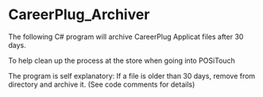 # CareerPlug_Archiver

The following C# program will archive CareerPlug Applicat files after 30 days.  

To help clean up the process at the store when going into POSiTouch

The program is self explanatory:
If a file is older than 30 days, remove from directory and archive it. (See code comments for details)
